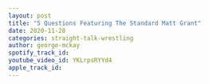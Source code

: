 ```yaml
---
layout: post
title: "5 Questions Featuring The Standard Matt Grant"
date: 2020-11-28
categories: straight-talk-wrestling
author: george-mckay
spotify_track_id: 
youtube_video_id: YKLrpsRYYd4
apple_track_id: 
---
```

